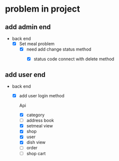 # problem in project

## add admin end

- back end
  - [x] Set meal problem
    - [x] need add change status method
      - [x] status code connect with delete method



## add user end

- back end
  - [x] add user login method
  
    Api
  
    - [x] category
    - [ ] address book
    - [x] setmeal view
    - [x] shop
    - [x] user
    - [x] dish view
    - [ ] order
    - [ ] shop cart

